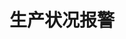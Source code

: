 ---
layout: article
title: 生产状况报警
description: 
  - 模板展示了当前生产状况，并且会在发生故障时清楚地显示警告信息，让您能够迅速地检测出故障并对其进行处理。
lang: cn
weight: 500
isDraft: false
ref: Production-Status-Alert
category:
  - Production
  - Alert
  - Status
image: Production-Status-Alert_CN.png
image_thumbnail: Production-Status-Alert_CN_thumbnail.png
download: Production-Status-Alert_CN.pbmx
overview_description:
overview_benefits:
overview_data_sources:
---